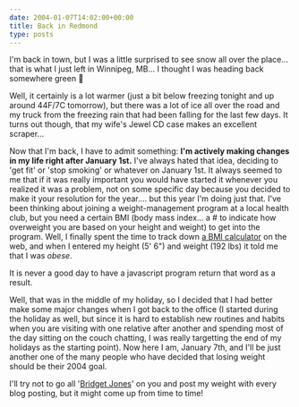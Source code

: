 ```yaml
---
date: 2004-01-07T14:02:00+00:00
title: Back in Redmond
type: posts
---
```

I'm back in town, but I was a little surprised to see snow all over the place... that is what I just left in Winnipeg, MB... I thought I was heading back somewhere green 🙂

Well, it certainly is a lot warmer (just a bit below freezing tonight and up around 44F/7C tomorrow), but there was a lot of ice all over the road and my truck from the freezing rain that had been falling for the last few days. It turns out though, that my wife's Jewel CD case makes an excellent scraper...

Now that I'm back, I have to admit something: **I'm actively making changes in my life right after January 1st.** I've always hated that idea, deciding to 'get fit' or 'stop smoking' or whatever on January 1st. It always seemed to me that if it was really important you would have started it whenever you realized it was a problem, not on some specific day because you decided to make it your resolution for the year.... but this year I'm doing just that. I've been thinking about joining a weight-management program at a local health club, but you need a certain BMI (body mass index... a # to indicate how overweight you are based on your height and weight) to get into the program. Well, I finally spent the time to track down [a BMI calculator](http://nhlbisupport.com/bmi/bmicalc.htm) on the web, and when I entered my height (5' 6") and weight (192 lbs) it told me that I was _obese_.

It is never a good day to have a javascript program return that word as a result.

Well, that was in the middle of my holiday, so I decided that I had better make some major changes when I got back to the office (I started during the holiday as well, but since it is hard to establish new routines and habits when you are visiting with one relative after another and spending most of the day sitting on the couch chatting, I was really targetting the end of my holidays as the starting point). Now here I am, January 7th, and I'll be just another one of the many people who have decided that losing weight should be their 2004 goal.

I'll try not to go all '[Bridget Jones](http://www.amazon.com/exec/obidos/ASIN/014028009X/duncanmackenz-20?creative=125581&camp=2321&link_code=as1)' on you and post my weight with every blog posting, but it might come up from time to time!
